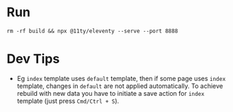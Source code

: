 # Run

```
rm -rf build && npx @11ty/eleventy --serve --port 8888
```

# Dev Tips

* Eg `index` template uses `default` template, then if some page uses `index` template, changes in `default` are not applied automatically. To achieve rebuild with new data you have to initiate a save action for `index` template (just press `Cmd/Ctrl + S`).
